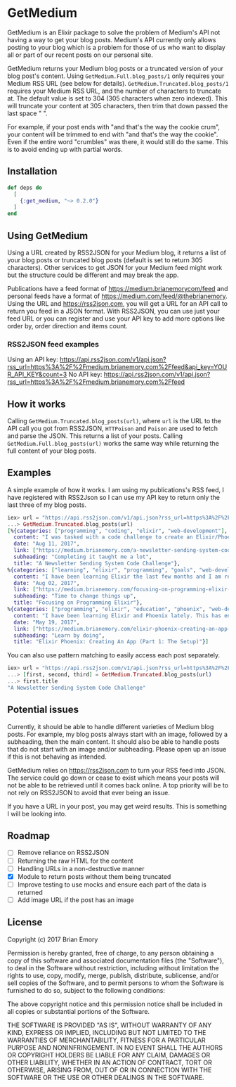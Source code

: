 # GetMedium

GetMedium is an Elixir package to solve the problem of Medium's API not having a way to get your blog posts. Medium's API currently only allows posting to your blog which is a problem for those of us who want to display all or part of our recent posts on our personal site.

GetMedium returns your Medium blog posts or a truncated version of your blog post's content. Using `GetMedium.Full.blog_posts/1` only requires your Medium RSS URL (see below for details). `GetMedium.Truncated.blog_posts/1` requires your Medium RSS URL, and the number of characters to truncate at. The default value is set to 304 (305 characters when zero indexed). This will truncate your content at 305 characters, then trim that down passed the last space " ".

For example, if your post ends with "and that's the way the cookie crum", your content will be trimmed to end with "and that's the way the cookie". Even if the entire word "crumbles" was there, it would still do the same. This is to avoid ending up with partial words.

## Installation

```elixir
def deps do
  [
    {:get_medium, "~> 0.2.0"}
  ]
end
```

## Using GetMedium
Using a URL created by RSS2JSON for your Medium blog, it returns a list of your blog posts or truncated blog posts (default is set to return 305 characters). Other services to get JSON for your Medium feed might work but the structure could be different and may break the app.

Publications have a feed format of https://medium.brianemorycom/feed and personal feeds have a format of https://medium.com/feed/@thebrianemory. Using the URL and https://rss2json.com, you will get a URL for an API call to return you feed in a JSON format. With RSS2JSON, you can use just your feed URL or you can register and use your API key to add more options like order by, order direction and items count.

### RSS2JSON feed examples
Using an API key: https://api.rss2json.com/v1/api.json?rss_url=https%3A%2F%2Fmedium.brianemory.com%2Ffeed&api_key=YOUR_API_KEY&count=3
No API key: https://api.rss2json.com/v1/api.json?rss_url=https%3A%2F%2Fmedium.brianemory.com%2Ffeed

## How it works
Calling `GetMedium.Truncated.blog_posts(url)`, where `url` is the URL to the API call you got from RSS2JSON, `HTTPoison` and `Poison` are used to fetch and parse the JSON. This returns a list of your posts. Calling `GetMedium.Full.blog_posts(url)` works the same way while returning the full content of your blog posts.

## Examples
A simple example of how it works. I am using my publications's RSS feed, I have registered with RSS2Json so I can use my API key to return only the last three of my blog posts.
```elixir
iex> url = "https://api.rss2json.com/v1/api.json?rss_url=https%3A%2F%2Fmedium.brianemory.com%2Frss&api_key=YOUR_API_KEY&count=3"
...> GetMedium.Truncated.blog_posts(url)
[%{categories: ["programming", "coding", "elixir", "web-development"],
  content: "I was tasked with a code challenge to create an Elixir/Phoenix app that would be a newsletter sending system. The requirements were simple and I had 48 hours to complete it. I lost a bit of time on the first day which caused me to cut some corners and not use TDD (tsk tsk). I had a deadline and...",
  date: "Aug 11, 2017",
  link: ["https://medium.brianemory.com/a-newsletter-sending-system-code-challenge-22da00d073cc"],
  subheading: "Completing it taught me a lot",
  title: "A Newsletter Sending System Code Challenge"},
%{categories: ["learning", "elixir", "programming", "goals", "web-development"],
  content: "I have been learning Elixir the last few months and I am really enjoying it. So much in fact, I am making that my main focus. This includes what I spend my time learning and programming, and where I apply to for jobs. Elixir 1.5 and Phoenix 1.3 just came out so it is a good time to buckle down and...",
  date: "Aug 02, 2017",
  link: ["https://medium.brianemory.com/focusing-on-programming-elixir-a77daab98c05"],
  subheading: "Time to change things up",
  title: "Focusing on Programming Elixir"},
%{categories: ["programming", "elixir", "education", "phoenix", "web-development"],
  content: "I have been learning Elixir and Phoenix lately. This has entailed reading bits of books, reading blog posts, and following along with tutorials. It is time to build my first application that is not from a tutorial. I decided to make this easier on myself by cloning my Angular on Rails app ...",
  date: "May 19, 2017",
  link: ["https://medium.brianemory.com/elixir-phoenix-creating-an-app-part-1-the-setup-6626264be03"],
  subheading: "Learn by doing",
  title: "Elixir Phoenix: Creating An App (Part 1: The Setup)"}]
```

You can also use pattern matching to easily access each post separately.
```elixir
iex> url = "https://api.rss2json.com/v1/api.json?rss_url=https%3A%2F%2Fmedium.brianemory.com%2Frss&api_key=YOUR_API_KEY&count=3"
...> [first, second, third] = GetMedium.Truncated.blog_posts(url)
...> first.title
"A Newsletter Sending System Code Challenge"
```
## Potential issues
Currently, it should be able to handle different varieties of Medium blog posts. For example, my blog posts always start with an image, followed by a subheading, then the main content. It should also be able to handle posts that do not start with an image and/or subheading. Please open up an issue if this is not behaving as intended.

GetMedium relies on https://rss2json.com to turn your RSS feed into JSON. The
service could go down or cease to exist which means your posts will not be able
to be retrieved until it comes back online. A top priority will be to not rely
on RSS2JSON to avoid that ever being an issue.

If you have a URL in your post, you may get weird results. This is something I will be looking into.

## Roadmap
- [ ] Remove reliance on RSS2JSON
- [ ] Returning the raw HTML for the content
- [ ] Handling URLs in a non-destructive manner
- [x] Module to return posts without them being truncated
- [ ] Improve testing to use mocks and ensure each part of the data is returned
- [ ] Add image URL if the post has an image

## License
Copyright (c) 2017 Brian Emory

Permission is hereby granted, free of charge, to any person obtaining
a copy of this software and associated documentation files (the
"Software"), to deal in the Software without restriction, including
without limitation the rights to use, copy, modify, merge, publish,
distribute, sublicense, and/or sell copies of the Software, and to
permit persons to whom the Software is furnished to do so, subject to
the following conditions:

The above copyright notice and this permission notice shall be
included in all copies or substantial portions of the Software.

THE SOFTWARE IS PROVIDED "AS IS", WITHOUT WARRANTY OF ANY KIND,
EXPRESS OR IMPLIED, INCLUDING BUT NOT LIMITED TO THE WARRANTIES OF
MERCHANTABILITY, FITNESS FOR A PARTICULAR PURPOSE AND
NONINFRINGEMENT. IN NO EVENT SHALL THE AUTHORS OR COPYRIGHT HOLDERS BE
LIABLE FOR ANY CLAIM, DAMAGES OR OTHER LIABILITY, WHETHER IN AN ACTION
OF CONTRACT, TORT OR OTHERWISE, ARISING FROM, OUT OF OR IN CONNECTION
WITH THE SOFTWARE OR THE USE OR OTHER DEALINGS IN THE SOFTWARE.

